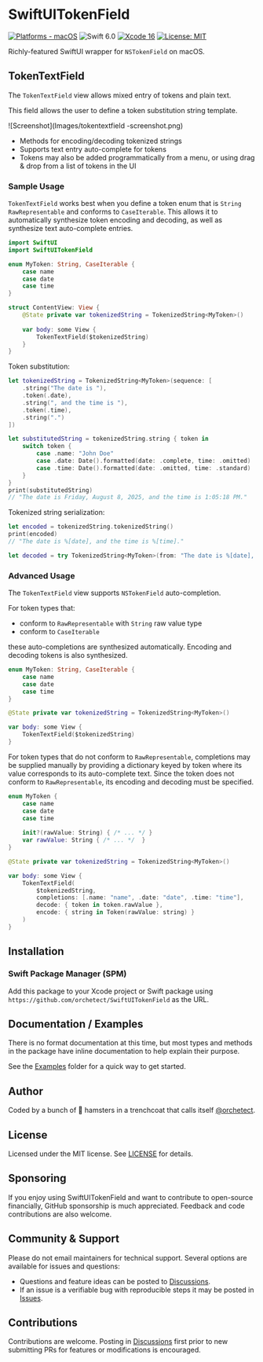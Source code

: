 # SwiftUITokenField

[![Platforms - macOS](https://img.shields.io/badge/platforms-macOS-blue.svg?style=flat)](https://developer.apple.com/swift) ![Swift 6.0](https://img.shields.io/badge/Swift-6.0-blue.svg?style=flat) [![Xcode 16](https://img.shields.io/badge/Xcode-16-blue.svg?style=flat)](https://developer.apple.com/swift) [![License: MIT](http://img.shields.io/badge/license-MIT-lightgrey.svg?style=flat)](https://github.com/orchetect/SwiftUITokenField/blob/main/LICENSE)

Richly-featured SwiftUI wrapper for `NSTokenField` on macOS.

## TokenTextField

The `TokenTextField` view allows mixed entry of tokens and plain text.

This field allows the user to define a token substitution string template.

![Screenshot](Images/tokentextfield -screenshot.png)

- Methods for encoding/decoding tokenized strings
- Supports text entry auto-complete for tokens
- Tokens may also be added programmatically from a menu, or using drag & drop from a list of tokens in the UI

### Sample Usage

`TokenTextField` works best when you define a token enum that is `String` `RawRepresentable` and conforms to `CaseIterable`. This allows it to automatically synthesize token encoding and decoding, as well as synthesize text auto-complete entries.

```swift
import SwiftUI
import SwiftUITokenField

enum MyToken: String, CaseIterable {
    case name
    case date
    case time
}

struct ContentView: View {
    @State private var tokenizedString = TokenizedString<MyToken>()
    
    var body: some View {
        TokenTextField($tokenizedString)
    }
}
```

Token substitution:

```swift
let tokenizedString = TokenizedString<MyToken>(sequence: [
    .string("The date is "),
    .token(.date),
    .string(", and the time is "),
    .token(.time),
    .string(".")
])

let substitutedString = tokenizedString.string { token in
    switch token {
        case .name: "John Doe"
        case .date: Date().formatted(date: .complete, time: .omitted)
        case .time: Date().formatted(date: .omitted, time: .standard)
    }  
}
print(substitutedString)
// "The date is Friday, August 8, 2025, and the time is 1:05:18 PM."
```

Tokenized string serialization:

```swift
let encoded = tokenizedString.tokenizedString()
print(encoded)
// "The date is %[date], and the time is %[time]."

let decoded = try TokenizedString<MyToken>(from: "The date is %[date], and the time is %[time].")
```

### Advanced Usage

The `TokenTextField` view supports `NSTokenField` auto-completion.

For token types that:

- conform to `RawRepresentable` with `String` raw value type
- conform to `CaseIterable`

these auto-completions are synthesized automatically. Encoding and decoding tokens is also synthesized.

```swift
enum MyToken: String, CaseIterable {
    case name
    case date
    case time
}

@State private var tokenizedString = TokenizedString<MyToken>()

var body: some View {
    TokenTextField($tokenizedString)
}
```

For token types that do not conform to `RawRepresentable`, completions may be supplied manually by providing a dictionary keyed by token where its value corresponds to its auto-complete text. Since the token does not conform to `RawRepresentable`, its encoding and decoding must be specified.

```swift
enum MyToken {
    case name
    case date
    case time
    
    init?(rawValue: String) { /* ... */ }
    var rawValue: String { /* ... */  }
}

@State private var tokenizedString = TokenizedString<MyToken>()

var body: some View {
    TokenTextField(
        $tokenizedString,
        completions: [.name: "name", .date: "date", .time: "time"],
        decode: { token in token.rawValue },
        encode: { string in Token(rawValue: string) }
    )
}
```

## Installation

### Swift Package Manager (SPM)

Add this package to your Xcode project or Swift package using `https://github.com/orchetect/SwiftUITokenField` as the URL.

## Documentation / Examples

There is no format documentation at this time, but most types and methods in the package have inline documentation to help explain their purpose.

See the [Examples](Examples) folder for a quick way to get started.

## Author

Coded by a bunch of 🐹 hamsters in a trenchcoat that calls itself [@orchetect](https://github.com/orchetect).

## License

Licensed under the MIT license. See [LICENSE](https://github.com/orchetect/SwiftUITokenField/blob/master/LICENSE) for details.

## Sponsoring

If you enjoy using SwiftUITokenField and want to contribute to open-source financially, GitHub sponsorship is much appreciated. Feedback and code contributions are also welcome.

## Community & Support

Please do not email maintainers for technical support. Several options are available for issues and questions:

- Questions and feature ideas can be posted to [Discussions](https://github.com/orchetect/SwiftUITokenField/discussions).
- If an issue is a verifiable bug with reproducible steps it may be posted in [Issues](https://github.com/orchetect/SwiftUITokenField/issues).

## Contributions

Contributions are welcome. Posting in [Discussions](https://github.com/orchetect/SwiftUITokenField/discussions) first prior to new submitting PRs for features or modifications is encouraged.

